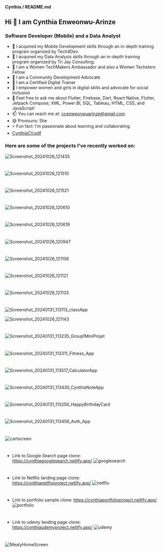 #### Cynthia / README.md

## Hi 👋 I am Cynthia Enweonwu-Arinze
### Software Developer (Mobile) and a Data Analyst

- 🔭 I acquired my Mobile Development skills through an in-depth training program organized by Tech4Dev.
- 🔭 I acquired my Data Analysis skills through an in-depth training program organized by Tri Jay Consulting.
- 🔭 I am a Women TechMakers Ambassador and also a Women Techsters Fellow
- 🔭 I am a Community Development Advocate
- 🔭 I am a Certified Digital Trainer
- 🔭 I empower women and girls in digital skills and advocate for social inclusion
- 💬 Feel free to ask me about Flutter, Firebase, Dart, React Native, Flutter, Jetpack Compose, XML, Power BI, SQL, Tableau, HTML, CSS, and JavaScript!
- 📫 You can reach me at: ccenweonwuarinze@gmail.com
- 😄 Pronouns: She
- ⚡ Fun fact: I'm passionate about learning and collaborating.
- [CynthiaCV.pdf](https://drive.google.com/file/d/1Rzkb-oTcMIh30Q0vBrdcKmybLiigZl74/view?usp=sharing)

### Here are some of the projects I've recently worked on:
![Screenshot_20241026_121435](https://github.com/user-attachments/assets/a69767bf-dd30-4937-ad9f-3c899b55fe77)
#
![Screenshot_20241026_121510](https://github.com/user-attachments/assets/4361e44f-725e-4dc3-a9ae-01f0fb9132e7)
#
![Screenshot_20241026_121521](https://github.com/user-attachments/assets/75b5e713-d298-4484-bbad-151cb55e0a64)
#
![Screenshot_20241026_120610](https://github.com/user-attachments/assets/05abf2cb-ba21-4cff-a3ea-f0cda47216c6)
#
![Screenshot_20241026_120619](https://github.com/user-attachments/assets/9742727e-8be5-4e20-8fb6-eebb2fd51c4e)
#
![Screenshot_20241026_120947](https://github.com/user-attachments/assets/dbb6f646-aff3-4fe1-b29b-8db7d30d826d)
#
![Screenshot_20241026_121106](https://github.com/user-attachments/assets/2c57d5dc-4979-43d3-9366-832af23916e3)
#
![Screenshot_20241026_121121](https://github.com/user-attachments/assets/318f6935-1bae-4bc8-a323-0d0edf1a7f63)
#
![Screenshot_20241026_121133](https://github.com/user-attachments/assets/2a18fcaf-9cf4-4689-a208-601d766b5a78)
#
![Screenshot_20240131_113113_classApp](https://github.com/user-attachments/assets/076b32ef-f24a-49fc-8784-8f0c3d6f4e0b)

![Screenshot_20241026_121143](https://github.com/user-attachments/assets/c9ce1a2f-6264-4d93-9305-35cab64578b5)
#
![Screenshot_20240131_113235_Group1MiniProjet](https://github.com/user-attachments/assets/055c02cf-402c-4a1f-b081-baac6ae86063)
#
![Screenshot_20240131_113311_Fitness_App](https://github.com/user-attachments/assets/a829c09d-56c1-4589-a608-e674b161a2d6)
#
![Screenshot_20240131_113517_CalculatorApp](https://github.com/user-attachments/assets/5a96cc58-57fb-414d-a7b1-1012551b467f)
#
![Screenshot_20240131_113430_CynthiaNoteApp](https://github.com/user-attachments/assets/57083763-31fc-46a6-a458-827febe8ac71)
#
![Screenshot_20240131_113256_HappyBirthdayCard](https://github.com/user-attachments/assets/58335b78-5f4d-41d5-9f52-eaca5032a2fe)
#
![Screenshot_20240131_113456_Auth_App](https://github.com/user-attachments/assets/d844cd7f-43d5-427c-a24d-bad2de2ab803)
#
![cartscreen](https://github.com/user-attachments/assets/89b440f6-60e2-4df7-b07c-53d0c871f4bd)
#
- Link to Google Search page clone:  https://cynthiagooglesearch.netlify.app/
![googlesearch](https://github.com/user-attachments/assets/affb2665-64cc-4fa7-852c-d16c9cc84893)
#
- Link to Netflix landing page clone:  https://cynthianetflixproject.netlify.app/
![netflix](https://github.com/user-attachments/assets/c7c553e9-76db-4d8b-b0d1-96b55583de77)
#
- Link to portfolio sample clone:  https://cynthiaportfolioproject.netlify.app/
![portfolio](https://github.com/user-attachments/assets/f6fcd21e-73a2-467b-95e0-4521ddcaf530)
#
- Link to udemy landing page clone:   https://cynthiaudemyproject.netlify.app/
![udemy](https://github.com/user-attachments/assets/9f5873d7-db5e-46f1-8aee-64dc082b703d)
#
![MealyHomeScreen](https://github.com/user-attachments/assets/9cf24266-d873-4391-a695-81e5f5f9f0bb)

